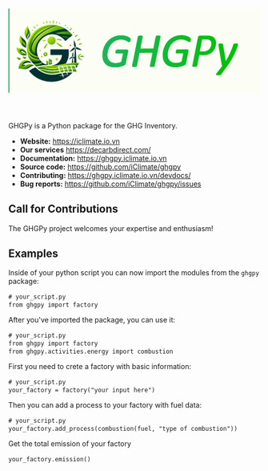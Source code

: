 <h1 align="center">
<img src="https://github.com/bkt92/ghgpy/blob/bf841540ea4500ab9306586aacb6e961367fb77c/branding/logo/ghgpylogofull.jpeg" width="700">
</h1><br>

GHGPy is a Python package for the GHG Inventory. 

- **Website:** https://iclimate.io.vn
- **Our services** https://decarbdirect.com/
- **Documentation:** https://ghgpy.iclimate.io.vn
- **Source code:** https://github.com/iClimate/ghgpy
- **Contributing:** https://ghgpy.iclimate.io.vn/devdocs/
- **Bug reports:** https://github.com/iClimate/ghgpy/issues

Call for Contributions
----------------------

The GHGPy project welcomes your expertise and enthusiasm!

Examples
----------------------

Inside of your python script you can now import the modules from the `ghgpy`
package:

    # your_script.py
    from ghgpy import factory

After you've imported the package, you can use it:

    # your_script.py
    from ghgpy import factory
    from ghgpy.activities.energy import combustion

First you need to crete a factory with basic information:

    # your_script.py
    your_factory = factory("your input here")

Then you can add a process to your factory with fuel data:

    # your_script.py
    your_factory.add_process(combustion(fuel, "type of combustion"))

Get the total emission of your factory

    your_factory.emission()